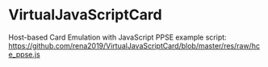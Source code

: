 VirtualJavaScriptCard
=====================

Host-based Card Emulation with JavaScript
 PPSE example script: https://github.com/rena2019/VirtualJavaScriptCard/blob/master/res/raw/hce_ppse.js

